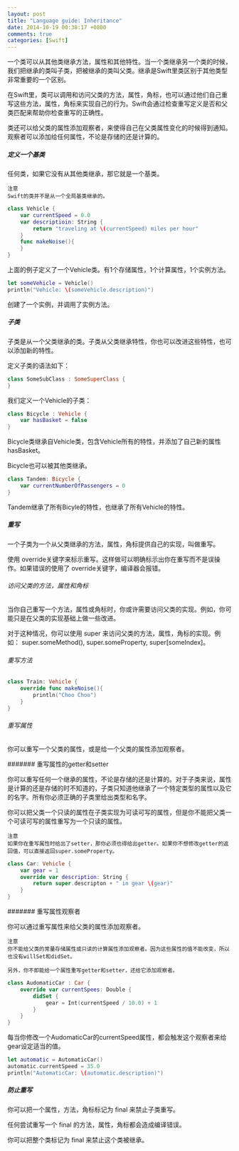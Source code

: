 ```yaml
---
layout: post
title: "Language guide: Inheritance"
date: 2014-10-19 00:38:17 +0800
comments: true
categories: [Swift]
---
```


一个类可以从其他类继承方法，属性和其他特性。当一个类继承另一个类的时候，我们把继承的类叫子类，把被继承的类叫父类。继承是Swift里类区别于其他类型非常重要的一个区别。

在Swift里，类可以调用和访问父类的方法，属性，角标，也可以通过他们自己重写这些方法，属性，角标来实现自己的行为。Swift会通过检查重写定义是否和父类匹配来帮助你检查重写的正确性。

类还可以给父类的属性添加观察者，来使得自己在父类属性变化的时候得到通知。观察者可以添加给任何属性，不论是存储的还是计算的。

<!--more-->

#####   定义一个基类

任何类，如果它没有从其他类继承，那它就是一个基类。

    注意
    Swift的类并不是从一个全局基类继承的。

``` swift
class Vehicle {
    var currentSpeed = 0.0
    var descriptioin: String {
        return "traveling at \(currentSpeed) miles per hour"
    }
    func makeNoise(){
    }
}
```

上面的例子定义了一个Vehicle类。有1个存储属性，1个计算属性，1个实例方法。

``` swift
let someVehicle = Vehicle()
println("Vehicle: \(someVehicle.description)")
```

创建了一个实例，并调用了实例方法。

#####   子类

子类是从一个父类继承的类。子类从父类继承特性，你也可以改进这些特性，也可以添加新的特性。

定义子类的语法如下：

``` swift
class SomeSubClass : SomeSuperClass {
}
```

我们定义一个Vehicle的子类：

``` swift
class Bicycle : Vehicle {
    var hasBasket = false
}
```

Bicycle类继承自Vehicle类，包含Vehicle所有的特性，并添加了自己新的属性hasBasket。

Bicycle也可以被其他类继承。

``` swift
class Tandem: Bicycle {
    var currentNumberOfPassengers = 0
}
```

Tandem继承了所有Bicyle的特性，也继承了所有Vehicle的特性。

#####   重写

一个子类为一个从父类继承的方法，属性，角标提供自己的实现，叫做重写。

使用 override关键字来标示重写。这样做可以明确标示出你在重写而不是误操作。如果错误的使用了 override关键字，编译器会报错。

######  访问父类的方法，属性和角标

当你自己重写一个方法，属性或角标时，你或许需要访问父类的实现。例如，你可能只是在父类的实现基础上做一些改进。

对于这种情况，你可以使用 super 来访问父类的方法，属性，角标的实现。例如： super.someMethod(), super.someProperty, super[someIndex]。

######   重写方法

``` swift
class Train: Vehicle {
    override func makeNoise(){
        println("Choo Choo")
    }
}
```

######  重写属性

你可以重写一个父类的属性，或是给一个父类的属性添加观察者。

####### 重写属性的getter和setter

你可以重写任何一个继承的属性，不论是存储的还是计算的。对于子类来说，属性是计算的还是存储的时不知道的，子类只知道他继承了一个特定类型的属性以及它的名字。所有你必须正确的子类里给出类型和名字。

你可以把父类一个只读的属性在子类实现为可读可写的属性，但是你不能把父类一个可读可写的属性重写为一个只读的属性。

    注意
    如果你在重写属性时给出了setter，那你必须也得给出getter。如果你不想修改getter的返回值，可以直接返回super.someProperty。


``` swift
class Car: Vehicle {
    var gear = 1
    override var description: String {
        return super.descripton + " in gear \(gear)"
    }
}
```

####### 重写属性观察者

你可以通过重写属性来给父类的属性添加观察者。

    注意
    你不能给父类的常量存储属性或只读的计算属性添加观察者。因为这些属性的值不能改变，所以也没有willSet和didSet。
    
    另外，你不即能给一个属性重写getter和setter，还给它添加观察者。

``` swift
class AudomaticCar : Car {
    override var currentSpees: Double {
        didSet {
            gear = Int(currentSpeed / 10.0) + 1
        }
    }
}
```

每当你修改一个AudomaticCar的currentSpeed属性，都会触发这个观察者来给gear设定适当的值。

``` swift
let automatic = AutomaticCar()
automatic.currentSpeed = 35.0
println("AutomaticCar: \(automatic.description)")
```

#####   防止重写

你可以把一个属性，方法，角标标记为 final 来禁止子类重写。

任何尝试重写一个 final 的方法，属性，角标都会造成编译错误。

你可以把整个类标记为 final 来禁止这个类被继承。















